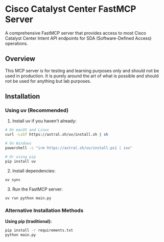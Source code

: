 # Cisco Catalyst Center FastMCP Server

A comprehensive FastMCP server that provides access to most Cisco Catalyst Center Intent API endpoints for SDA (Software-Defined Access) operations.

## Overview

This MCP server is for testing and learning purposes only and should not be used in production. It is purely around the art of what is possible and should not be used for anything but lab purposes.



## Installation

### Using uv (Recommended)

1. Install uv if you haven't already:
```bash
# On macOS and Linux
curl -LsSf https://astral.sh/uv/install.sh | sh

# On Windows
powershell -c "irm https://astral.sh/uv/install.ps1 | iex"

# Or using pip
pip install uv
```

2. Install dependencies:
```bash
uv sync
```

3. Run the FastMCP server:
```bash
uv run python main.py
```

### Alternative Installation Methods

**Using pip (traditional):**
```bash
pip install -r requirements.txt
python main.py
```

